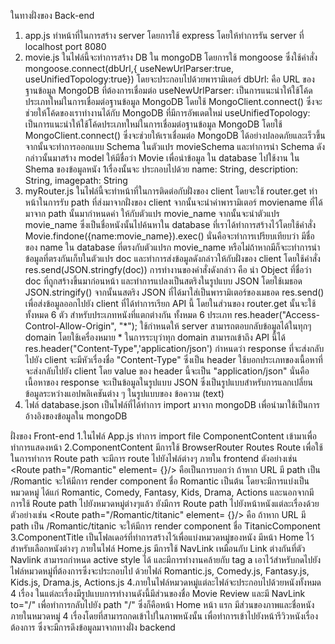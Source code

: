 ในทางฝั่งของ Back-end
1. app.js ทำหน้าที่ในการสร้าง server โดยการใช้ express โดยให้ทำการรัน server ที่ localhost port 8080 
2. movie.js ในไฟล์นี้จะทำการสร้าง DB ใน mongoDB โดยการใช้ mongoose ซึ่งใช้คำสั่ง mongoose.connect(dbUrl,{
    useNewUrlParser:true,
    useUnifiedTopology:true}) 
    โดยจะประกอบไปด้วยพารามิเตอร์ dbUrl: คือ URL ของฐานข้อมูล MongoDB ที่ต้องการเชื่อมต่อ 
    useNewUrlParser: เป็นการแนะนำให้ใช้โค้ดประเภทใหม่ในการเชื่อมต่อฐานข้อมูล MongoDB โดยใช้ MongoClient.connect() ซึ่งจะช่วยให้โค้ดของเราทำงานได้กับ MongoDB ที่มีการอัพเดตใหม่
    useUnifiedTopology: เป็นการแนะนำให้ใช้โค้ดประเภทใหม่ในการเชื่อมต่อฐานข้อมูล MongoDB โดยใช้ MongoClient.connect() ซึ่งจะช่วยให้เราเชื่อมต่อ MongoDB ได้อย่างปลอดภัยและเร็วขึ้น
   จากนั้นจะทำการออกแบบ Schema ในตัวแปร movieSchema และทำการนำ Schema ดังกล่าวนั้นมาสร้าง model ให้มีชื่อว่า      Movie เพื่อนำข้อมูล    ใน database ไปใช้งาน ใน Shema ของข้อมูลหนัง 1เรื่องนั้นจะ    ประกอบไปด้วย name: String, description: String, imagepath: String 
3. myRouter.js ในไฟล์นี้จะทำหน้าที่ในการติดต่อกับฝั่งของ client โดยจะใช้ router.get ทำหน้าในการรับ path ที่ส่งมาจากฝั่งของ client จากนั้นจะนำค่าพารามิเตอร์ moviename ที่ได้มาจาก path นั้นมากำหนดค่า
   ให้กับตัวแปร movie_name จากนั้นจะนำตัวแปร movie_name ซึ่งเป็นชื่อหนังนั้นไปค้นหาใน database ที่เราได้ทำการสร้างไว้โดยใช้คำสั่ง Movie.findone({name:movie_name}).exec() นั่นคือจะทำการเปรียบเทียบว่า    มีชื่อของ name ใน database ที่ตรงกับตัวแปรก movie_name หรือไม่ถ้าหากมีก็จะะทำการนำข้อมูลที่ตรงกันเก็บในตัวแปร doc และทำการส่งข้อมูลดังกล่าวให้กับฝั่งของ client โดยใช้คำสั่ง                            res.send(JSON.stringfy(doc)) การทำงานของคำสั่งดังกล่าว คือ นำ Object ที่ชื่อว่า doc ที่ถูกสร้างขึ้นมาก่อนหน้า และทำการแปลงเป็นสตริงในรูปแบบ JSON โดยใช้เมธอด JSON.stringify() 
   จากนั้นนสตริง JSON ที่ได้มาใส่เป็นพารามิเตอร์ของเมธอด res.send() เพื่อส่งข้อมูลออกไปยัง client ที่ได้ทำการเรียก API นี้ โดยในส่วนของ router.get นั้นจะใช้ทั้งหมด 6 ตัว สำหรับประเภทหนังที่แตกต่างกัน      ทั้งหมด 6 ประเภท
   res.header("Access-Control-Allow-Origin", "*"); ใช้กำหนดให้ server สามารถตอบกลับข้อมูลได้ในทุกๆ domain โดยใช้เครื่องหมาย * ในการระบุว่าทุก domain สามารถเข้าถึง API นี้ได้
   res.header("Content-Type",'application/json') กำหนดว่า response ที่จะส่งกลับไปยัง client จะมีหัวเรื่องชื่อ "Content-Type" ซึ่งเป็น header ใช้บอกประเภทของเนื้อหาที่จะส่งกลับไปยัง client        โดย value ของ header นี้จะเป็น "application/json" นั่นคือเนื้อหาของ response จะเป็นข้อมูลในรูปแบบ JSON ซึ่งเป็นรูปแบบสำหรับการแลกเปลี่ยนข้อมูลระหว่างแอปพลิเคชันต่าง ๆ ในรูปแบบของ                ข้อความ (text)
 4. ไฟล์ database.json เป็นไฟล์ที่ได้ทำการ import มาจาก mongoDB เพื่อนำมาใช้เป็นการอ้างอิงของข้อมูลใน mongoDB
 
 
 ฝั่งของ Front-end
 1.ในไฟล์ App.js ทำการ import file ComponentContent เข้ามาเพื่อทำการแสดงหน้า 
 2.ComponentContent มีการใช้ BrowserRouter Routes Route เพื่อใช้ในการทำการ Route path จะมีการ route ไปยังไฟล์ต่างๆ ภายใน frontend ตังอย่างเช่น <Route path="/Romantic" element=            {<Romantic />}/> คือเป็นการบอกว่า ถ้าหาก URL มี path เป็น /Romantic จะให้มีการ render component ชื่อ Romantic เป็นต้น โดยจะมีการแบ่งเป็นหมวดหมู่ ได้แก่ Romantic, Comedy, Fantasy, Kids,    Drama, Actions และนอกจากมีการใช้ Route path ไปยังหมวดหมู่ต่างๆแล้ว ยังมีการ Route path ไปยังหน้าหนังแต่ละเรื่องด้วย ตัวอย่างเช่น <Route path="/Romantic/titanic" element=                    {<TitanicComponent/>}/> คือ ถ้าหาก URL มี path เป็น /Romantic/titanic จะให้มีการ render component ชื่อ TitanicComponent
 3.ComponentTitle เป็นโฟลเดอร์ที่ทำการสร้างไว้เพื่อแบ่งหมวดหมู่ของหนัง มีหน้า Home ไว้สำหรับเลือกหนังต่างๆ ภายในไฟล์ Home.js มีการใช้ NavLink เหมือนกับ Link ต่างกันที่ตัว Navlink สามารถกำหนด active    style ได้ และมีการทำงานคล้ายกับ tag a เอาไว้สำหรับกดไปยังไฟล์หมวดหมู่ที่ต้องการซึ่งจะประกอบไป    ด้วยไฟล์ Romantic.js, Comedy.js, Fantasy.js, Kids.js, Drama.js, Actions.js
 4.ภายในไฟล์หมวดหมู่แต่ละไฟล์จะประกอบไปด้วยหนังทั้งหมด 4 เรื่อง ในแต่ละเรื่องมีรูปแบบการทำงานดังนี้มีส่วนของชื่อ Movie Review และมี NavLink to="/" เพื่อทำการกลับไปยัง path "/" ซึ่งก็คือหน้า Home หน้า    แรก มีส่วนของภาพและชื่อหนังภายในหมวดหมู่ 4 เรื่องโดยที่สามารถกดเข้าไปในภาพหนังนั้น เพื่อทำการเข้าไปยังหน้ารีวิวหนังเรื่องต้องการ ซึ่งจะมีการดึงข้อมูลมาจากทางฝั่ง backend
 
